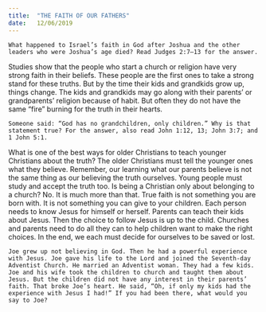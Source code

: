 ```yaml
---
title:  "THE FAITH OF OUR FATHERS"
date:   12/06/2019
---
```


`What happened to Israel’s faith in God after Joshua and the other leaders who were Joshua’s age died? Read Judges 2:7–13 for the answer.`

Studies show that the people who start a church or religion have very strong faith in their beliefs. These people are the first ones to take a strong stand for these truths. But by the time their kids and grandkids grow up, things change. The kids and grandkids may go along with their parents’ or grandparents’ religion because of habit. But often they do not have the same “fire” burning for the truth in their hearts. 

`Someone said: “God has no grandchildren, only children.” Why is that statement true? For the answer, also read John 1:12, 13; John 3:7; and 1 John 5:1.`

What is one of the best ways for older Christians to teach younger Christians about the truth? The older Christians must tell the younger ones what they believe. Remember, our learning what our parents believe is not the same thing as our believing the truth ourselves. Young people must study and accept the truth too. Is being a Christian only about belonging to a church? No. It is much more than that. True faith is not something you are born with. It is not something you can give to your children. Each person needs to know Jesus for himself or herself. Parents can teach their kids about Jesus. Then the choice to follow Jesus is up to the child. Churches and parents need to do all they can to help children want to make the right choices. In the end, we each must decide for ourselves to be saved or lost. 

`Joe grew up not believing in God. Then he had a powerful experience with Jesus. Joe gave his life to the Lord and joined the Seventh-day Adventist Church. He married an Adventist woman. They had a few kids. Joe and his wife took the children to church and taught them about Jesus. But the children did not have any interest in their parents’ faith. That broke Joe’s heart. He said, “Oh, if only my kids had the experience with Jesus I had!” If you had been there, what would you say to Joe?`